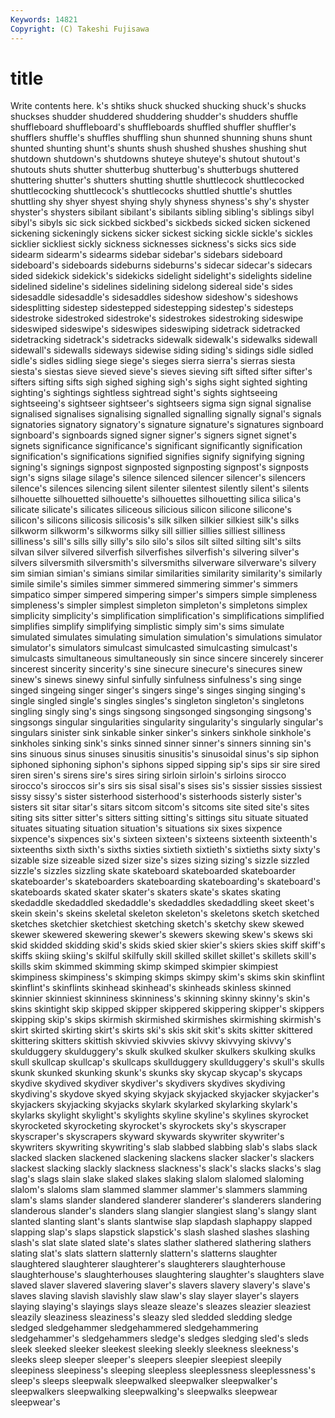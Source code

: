 ```yaml
---
Keywords: 14821 
Copyright: (C) Takeshi Fujisawa
---
```


# title

Write contents here.
k's shtiks shuck shucked shucking shuck's shucks shuckses shudder
shuddered shuddering shudder's shudders shuffle shuffleboard shuffleboard's shuffleboards shuffled shuffler
shuffler's shufflers shuffle's shuffles shuffling shun shunned shunning shuns shunt
shunted shunting shunt's shunts shush shushed shushes shushing shut shutdown
shutdown's shutdowns shuteye shuteye's shutout shutout's shutouts shuts shutter shutterbug
shutterbug's shutterbugs shuttered shuttering shutter's shutters shutting shuttle shuttlecock shuttlecocked
shuttlecocking shuttlecock's shuttlecocks shuttled shuttle's shuttles shuttling shy shyer shyest
shying shyly shyness shyness's shy's shyster shyster's shysters sibilant sibilant's
sibilants sibling sibling's siblings sibyl sibyl's sibyls sic sick sickbed
sickbed's sickbeds sicked sicken sickened sickening sickeningly sickens sicker sickest
sicking sickle sickle's sickles sicklier sickliest sickly sickness sicknesses sickness's
sicks sics side sidearm sidearm's sidearms sidebar sidebar's sidebars sideboard
sideboard's sideboards sideburns sideburns's sidecar sidecar's sidecars sided sidekick sidekick's
sidekicks sidelight sidelight's sidelights sideline sidelined sideline's sidelines sidelining sidelong
sidereal side's sides sidesaddle sidesaddle's sidesaddles sideshow sideshow's sideshows sidesplitting
sidestep sidestepped sidestepping sidestep's sidesteps sidestroke sidestroked sidestroke's sidestrokes sidestroking
sideswipe sideswiped sideswipe's sideswipes sideswiping sidetrack sidetracked sidetracking sidetrack's sidetracks
sidewalk sidewalk's sidewalks sidewall sidewall's sidewalls sideways sidewise siding siding's
sidings sidle sidled sidle's sidles sidling siege siege's sieges sierra
sierra's sierras siesta siesta's siestas sieve sieved sieve's sieves sieving
sift sifted sifter sifter's sifters sifting sifts sigh sighed sighing
sigh's sighs sight sighted sighting sighting's sightings sightless sightread sight's
sights sightseeing sightseeing's sightseer sightseer's sightseers sigma sign signal signalise
signalised signalises signalising signalled signalling signally signal's signals signatories signatory
signatory's signature signature's signatures signboard signboard's signboards signed signer signer's
signers signet signet's signets significance significance's significant significantly signification signification's
significations signified signifies signify signifying signing signing's signings signpost signposted
signposting signpost's signposts sign's signs silage silage's silence silenced silencer
silencer's silencers silence's silences silencing silent silenter silentest silently silent's
silents silhouette silhouetted silhouette's silhouettes silhouetting silica silica's silicate silicate's
silicates siliceous silicious silicon silicone silicone's silicon's silicons silicosis silicosis's
silk silken silkier silkiest silk's silks silkworm silkworm's silkworms silky
sill sillier sillies silliest silliness silliness's sill's sills silly silly's
silo silo's silos silt silted silting silt's silts silvan silver
silvered silverfish silverfishes silverfish's silvering silver's silvers silversmith silversmith's silversmiths
silverware silverware's silvery sim simian simian's simians similar similarities similarity
similarity's similarly simile simile's similes simmer simmered simmering simmer's simmers
simpatico simper simpered simpering simper's simpers simple simpleness simpleness's simpler
simplest simpleton simpleton's simpletons simplex simplicity simplicity's simplification simplification's simplifications
simplified simplifies simplify simplifying simplistic simply sim's sims simulate simulated
simulates simulating simulation simulation's simulations simulator simulator's simulators simulcast simulcasted
simulcasting simulcast's simulcasts simultaneous simultaneously sin since sincere sincerely sincerer
sincerest sincerity sincerity's sine sinecure sinecure's sinecures sinew sinew's sinews
sinewy sinful sinfully sinfulness sinfulness's sing singe singed singeing singer
singer's singers singe's singes singing singing's single singled single's singles
singles's singleton singleton's singletons singling singly sing's sings singsong singsonged
singsonging singsong's singsongs singular singularities singularity singularity's singularly singular's singulars
sinister sink sinkable sinker sinker's sinkers sinkhole sinkhole's sinkholes sinking
sink's sinks sinned sinner sinner's sinners sinning sin's sins sinuous
sinus sinuses sinusitis sinusitis's sinusoidal sinus's sip siphon siphoned siphoning
siphon's siphons sipped sipping sip's sips sir sire sired siren
siren's sirens sire's sires siring sirloin sirloin's sirloins sirocco sirocco's
siroccos sir's sirs sis sisal sisal's sises sis's sissier sissies
sissiest sissy sissy's sister sisterhood sisterhood's sisterhoods sisterly sister's sisters
sit sitar sitar's sitars sitcom sitcom's sitcoms site sited site's
sites siting sits sitter sitter's sitters sitting sitting's sittings situ
situate situated situates situating situation situation's situations six sixes sixpence
sixpence's sixpences six's sixteen sixteen's sixteens sixteenth sixteenth's sixteenths sixth
sixth's sixths sixties sixtieth sixtieth's sixtieths sixty sixty's sizable size
sizeable sized sizer size's sizes sizing sizing's sizzle sizzled sizzle's
sizzles sizzling skate skateboard skateboarded skateboarder skateboarder's skateboarders skateboarding skateboarding's
skateboard's skateboards skated skater skater's skaters skate's skates skating skedaddle
skedaddled skedaddle's skedaddles skedaddling skeet skeet's skein skein's skeins skeletal
skeleton skeleton's skeletons sketch sketched sketches sketchier sketchiest sketching sketch's
sketchy skew skewed skewer skewered skewering skewer's skewers skewing skew's
skews ski skid skidded skidding skid's skids skied skier skier's
skiers skies skiff skiff's skiffs skiing skiing's skilful skilfully skill
skilled skillet skillet's skillets skill's skills skim skimmed skimming skimp
skimped skimpier skimpiest skimpiness skimpiness's skimping skimps skimpy skim's skims
skin skinflint skinflint's skinflints skinhead skinhead's skinheads skinless skinned skinnier
skinniest skinniness skinniness's skinning skinny skinny's skin's skins skintight skip
skipped skipper skippered skippering skipper's skippers skipping skip's skips skirmish
skirmished skirmishes skirmishing skirmish's skirt skirted skirting skirt's skirts ski's
skis skit skit's skits skitter skittered skittering skitters skittish skivvied
skivvies skivvy skivvying skivvy's skulduggery skulduggery's skulk skulked skulker skulkers
skulking skulks skull skullcap skullcap's skullcaps skullduggery skullduggery's skull's skulls
skunk skunked skunking skunk's skunks sky skycap skycap's skycaps skydive
skydived skydiver skydiver's skydivers skydives skydiving skydiving's skydove skyed skying
skyjack skyjacked skyjacker skyjacker's skyjackers skyjacking skyjacks skylark skylarked skylarking
skylark's skylarks skylight skylight's skylights skyline skyline's skylines skyrocket skyrocketed
skyrocketing skyrocket's skyrockets sky's skyscraper skyscraper's skyscrapers skyward skywards skywriter
skywriter's skywriters skywriting skywriting's slab slabbed slabbing slab's slabs slack
slacked slacken slackened slackening slackens slacker slacker's slackers slackest slacking
slackly slackness slackness's slack's slacks slacks's slag slag's slags slain
slake slaked slakes slaking slalom slalomed slaloming slalom's slaloms slam
slammed slammer slammer's slammers slamming slam's slams slander slandered slanderer
slanderer's slanderers slandering slanderous slander's slanders slang slangier slangiest slang's
slangy slant slanted slanting slant's slants slantwise slap slapdash slaphappy
slapped slapping slap's slaps slapstick slapstick's slash slashed slashes slashing
slash's slat slate slated slate's slates slather slathered slathering slathers
slating slat's slats slattern slatternly slattern's slatterns slaughter slaughtered slaughterer
slaughterer's slaughterers slaughterhouse slaughterhouse's slaughterhouses slaughtering slaughter's slaughters slave slaved
slaver slavered slavering slaver's slavers slavery slavery's slave's slaves slaving
slavish slavishly slaw slaw's slay slayer slayer's slayers slaying slaying's
slayings slays sleaze sleaze's sleazes sleazier sleaziest sleazily sleaziness sleaziness's
sleazy sled sledded sledding sledge sledged sledgehammer sledgehammered sledgehammering sledgehammer's
sledgehammers sledge's sledges sledging sled's sleds sleek sleeked sleeker sleekest
sleeking sleekly sleekness sleekness's sleeks sleep sleeper sleeper's sleepers sleepier
sleepiest sleepily sleepiness sleepiness's sleeping sleepless sleeplessness sleeplessness's sleep's sleeps
sleepwalk sleepwalked sleepwalker sleepwalker's sleepwalkers sleepwalking sleepwalking's sleepwalks sleepwear sleepwear's
